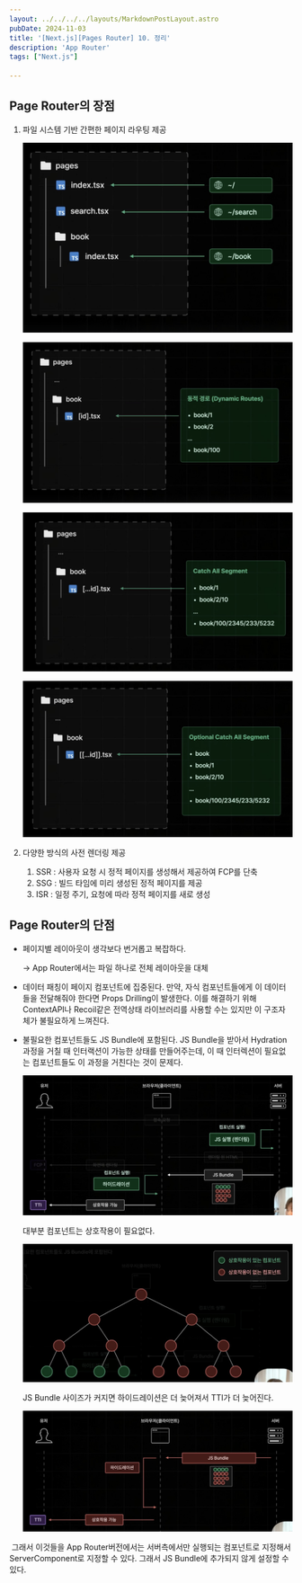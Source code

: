 ```yaml
---
layout: ../../../../layouts/MarkdownPostLayout.astro
pubDate: 2024-11-03
title: '[Next.js][Pages Router] 10. 정리'
description: 'App Router'
tags: ["Next.js"]

---
```


## Page Router의 장점

1. 파일 시스템 기반 간편한 페이지 라우팅 제공

   ![image-20241103130130892](../images/image-20241103130130892.png)

   ![image-20241103130142216](../images/image-20241103130142216.png)

   ![image-20241103130153443](../images/image-20241103130153443.png)

   ![image-20241103130211000](../images/image-20241103130211000.png)

2. 다양한 방식의 사전 렌더링 제공

   1. SSR : 사용자 요청 시 정적 페이지를 생성해서 제공하여 FCP를 단축
   2. SSG : 빌드 타임에 미리 생성된 정적 페이지를 제공
   3. ISR : 일정 주기, 요청에 따라 정적 페이지를 새로 생성



## Page Router의 단점

- 페이지별 레이아웃이 생각보다 번거롭고 복잡하다.

  -> App Router에서는 파일 하나로 전체 레이아웃을 대체

- 데이터 패칭이 페이지 컴포넌트에 집중된다. 만약, 자식 컴포넌트들에게 이 데이터들을 전달해줘야 한다면 Props Drilling이 발생한다. 이를 해결하기 위해 ContextAPI나 Recoil같은 전역상태 라이브러리를 사용할 수는 있지만 이 구조자체가 불필요하게 느껴진다.

- 불필요한 컴포넌트들도 JS Bundle에 포함된다. JS Bundle을 받아서 Hydration과정을 거칠 때 인터랙션이 가능한 상태를 만들어주는데, 이 때 인터렉션이 필요없는 컴포넌트들도 이 과정을 거친다는 것이 문제다. 

  ![image-20241103131031204](../images/image-20241103131031204.png)

  대부분 컴포넌트는 상호작용이 필요없다.

  ![image-20241103130919455](../images/image-20241103130919455.png)

  JS Bundle 사이즈가 커지면 하이드레이션은 더 늦어져서 TTI가 더 늦어진다.

  ![image-20241103131149510](../images/image-20241103131149510.png)

​	그래서 이것들을 App Router버전에서는 서버측에서만 실행되는 컴포넌트로 지정해서 ServerComponent로 지정할 수 있다. 그래서 JS Bundle에 추가되지 않게 설정할 수 있다.